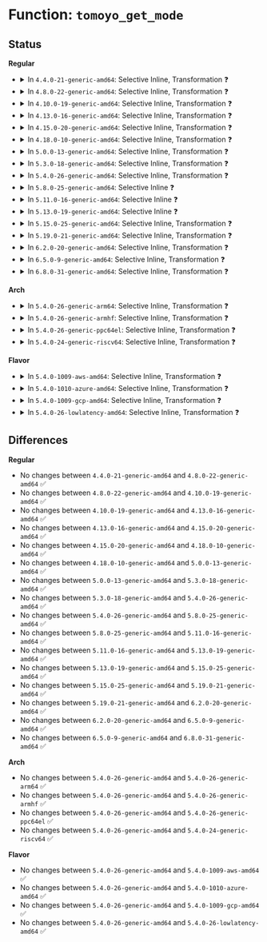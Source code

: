 # Function: <code>tomoyo_get_mode</code>

## Status
<b>Regular</b>
<ul>
<li>
<details>
<summary>In <code>4.4.0-21-generic-amd64</code>: Selective Inline, Transformation ❓</summary>

```c
int tomoyo_get_mode(const struct tomoyo_policy_namespace * ns, const u8 profile, const u8 index)
```

```json
{
  "name": "tomoyo_get_mode",
  "collision_type": "Unique Global",
  "inline_type": "Selective",
  "funcs": [
    {
      "addr": 18446744071582465440,
      "name": "tomoyo_get_mode",
      "external": true,
      "loc": "security/tomoyo/util.c:975",
      "file": "security/tomoyo/util.c",
      "inline": "not declared, inlined",
      "caller_inline": [
        "security/tomoyo/util.c:tomoyo_init_request_info"
      ],
      "caller_func": [
        "security/tomoyo/domain.c:tomoyo_find_next_domain",
        "security/tomoyo/file.c:tomoyo_execute_permission",
        "security/tomoyo/util.c:tomoyo_init_request_info"
      ]
    }
  ],
  "symbols": [
    {
      "addr": 18446744071582465440,
      "name": "tomoyo_get_mode.part.4",
      "section": ".text",
      "bind": "STB_LOCAL",
      "size": 71
    },
    {
      "addr": 18446744071582467952,
      "name": "tomoyo_get_mode",
      "section": ".text",
      "bind": "STB_GLOBAL",
      "size": 35
    }
  ]
}
```
</details>
</li>
<li>
<details>
<summary>In <code>4.8.0-22-generic-amd64</code>: Selective Inline, Transformation ❓</summary>

```c
int tomoyo_get_mode(const struct tomoyo_policy_namespace * ns, const u8 profile, const u8 index)
```

```json
{
  "name": "tomoyo_get_mode",
  "collision_type": "Unique Global",
  "inline_type": "Selective",
  "funcs": [
    {
      "addr": 18446744071582690270,
      "name": "tomoyo_get_mode",
      "external": true,
      "loc": "security/tomoyo/util.c:975",
      "file": "security/tomoyo/util.c",
      "inline": "not declared, inlined",
      "caller_inline": [
        "security/tomoyo/util.c:tomoyo_init_request_info"
      ],
      "caller_func": [
        "security/tomoyo/domain.c:tomoyo_find_next_domain",
        "security/tomoyo/file.c:tomoyo_execute_permission",
        "security/tomoyo/util.c:tomoyo_init_request_info"
      ]
    }
  ],
  "symbols": [
    {
      "addr": 18446744071582687648,
      "name": "tomoyo_get_mode.part.4",
      "section": ".text",
      "bind": "STB_LOCAL",
      "size": 71
    },
    {
      "addr": 18446744071582690160,
      "name": "tomoyo_get_mode",
      "section": ".text",
      "bind": "STB_GLOBAL",
      "size": 35
    }
  ]
}
```
</details>
</li>
<li>
<details>
<summary>In <code>4.10.0-19-generic-amd64</code>: Selective Inline, Transformation ❓</summary>

```c
int tomoyo_get_mode(const struct tomoyo_policy_namespace * ns, const u8 profile, const u8 index)
```

```json
{
  "name": "tomoyo_get_mode",
  "collision_type": "Unique Global",
  "inline_type": "Selective",
  "funcs": [
    {
      "addr": 18446744071582783326,
      "name": "tomoyo_get_mode",
      "external": true,
      "loc": "security/tomoyo/util.c:975",
      "file": "security/tomoyo/util.c",
      "inline": "not declared, inlined",
      "caller_inline": [
        "security/tomoyo/util.c:tomoyo_init_request_info"
      ],
      "caller_func": [
        "security/tomoyo/domain.c:tomoyo_find_next_domain",
        "security/tomoyo/file.c:tomoyo_execute_permission",
        "security/tomoyo/util.c:tomoyo_init_request_info"
      ]
    }
  ],
  "symbols": [
    {
      "addr": 18446744071582780704,
      "name": "tomoyo_get_mode.part.4",
      "section": ".text",
      "bind": "STB_LOCAL",
      "size": 71
    },
    {
      "addr": 18446744071582783216,
      "name": "tomoyo_get_mode",
      "section": ".text",
      "bind": "STB_GLOBAL",
      "size": 35
    }
  ]
}
```
</details>
</li>
<li>
<details>
<summary>In <code>4.13.0-16-generic-amd64</code>: Selective Inline, Transformation ❓</summary>

```c
int tomoyo_get_mode(const struct tomoyo_policy_namespace * ns, const u8 profile, const u8 index)
```

```json
{
  "name": "tomoyo_get_mode",
  "collision_type": "Unique Global",
  "inline_type": "Selective",
  "funcs": [
    {
      "addr": 18446744071582875886,
      "name": "tomoyo_get_mode",
      "external": true,
      "loc": "security/tomoyo/util.c:977",
      "file": "security/tomoyo/util.c",
      "inline": "not declared, inlined",
      "caller_inline": [
        "security/tomoyo/util.c:tomoyo_init_request_info"
      ],
      "caller_func": [
        "security/tomoyo/domain.c:tomoyo_find_next_domain",
        "security/tomoyo/file.c:tomoyo_execute_permission",
        "security/tomoyo/util.c:tomoyo_init_request_info"
      ]
    }
  ],
  "symbols": [
    {
      "addr": 18446744071582873280,
      "name": "tomoyo_get_mode.part.5",
      "section": ".text",
      "bind": "STB_LOCAL",
      "size": 71
    },
    {
      "addr": 18446744071582875776,
      "name": "tomoyo_get_mode",
      "section": ".text",
      "bind": "STB_GLOBAL",
      "size": 35
    }
  ]
}
```
</details>
</li>
<li>
<details>
<summary>In <code>4.15.0-20-generic-amd64</code>: Selective Inline, Transformation ❓</summary>

```c
int tomoyo_get_mode(const struct tomoyo_policy_namespace * ns, const u8 profile, const u8 index)
```

```json
{
  "name": "tomoyo_get_mode",
  "collision_type": "Unique Global",
  "inline_type": "Selective",
  "funcs": [
    {
      "addr": 18446744071583032638,
      "name": "tomoyo_get_mode",
      "external": true,
      "loc": "security/tomoyo/util.c:957",
      "file": "security/tomoyo/util.c",
      "inline": "not declared, inlined",
      "caller_inline": [
        "security/tomoyo/util.c:tomoyo_init_request_info"
      ],
      "caller_func": [
        "security/tomoyo/domain.c:tomoyo_find_next_domain",
        "security/tomoyo/file.c:tomoyo_execute_permission",
        "security/tomoyo/util.c:tomoyo_init_request_info"
      ]
    }
  ],
  "symbols": [
    {
      "addr": 18446744071583030288,
      "name": "tomoyo_get_mode.part.5",
      "section": ".text",
      "bind": "STB_LOCAL",
      "size": 71
    },
    {
      "addr": 18446744071583032528,
      "name": "tomoyo_get_mode",
      "section": ".text",
      "bind": "STB_GLOBAL",
      "size": 35
    }
  ]
}
```
</details>
</li>
<li>
<details>
<summary>In <code>4.18.0-10-generic-amd64</code>: Selective Inline, Transformation ❓</summary>

```c
int tomoyo_get_mode(const struct tomoyo_policy_namespace * ns, const u8 profile, const u8 index)
```

```json
{
  "name": "tomoyo_get_mode",
  "collision_type": "Unique Global",
  "inline_type": "Selective",
  "funcs": [
    {
      "addr": 18446744071583233104,
      "name": "tomoyo_get_mode",
      "external": true,
      "loc": "security/tomoyo/util.c:957",
      "file": "security/tomoyo/util.c",
      "inline": "not declared, inlined",
      "caller_inline": [
        "security/tomoyo/util.c:tomoyo_init_request_info"
      ],
      "caller_func": [
        "security/tomoyo/domain.c:tomoyo_find_next_domain",
        "security/tomoyo/file.c:tomoyo_execute_permission",
        "security/tomoyo/util.c:tomoyo_init_request_info"
      ]
    }
  ],
  "symbols": [
    {
      "addr": 18446744071583229152,
      "name": "tomoyo_get_mode.part.5",
      "section": ".text",
      "bind": "STB_LOCAL",
      "size": 71
    },
    {
      "addr": 18446744071583232976,
      "name": "tomoyo_get_mode",
      "section": ".text",
      "bind": "STB_GLOBAL",
      "size": 35
    }
  ]
}
```
</details>
</li>
<li>
<details>
<summary>In <code>5.0.0-13-generic-amd64</code>: Selective Inline, Transformation ❓</summary>

```c
int tomoyo_get_mode(const struct tomoyo_policy_namespace * ns, const u8 profile, const u8 index)
```

```json
{
  "name": "tomoyo_get_mode",
  "collision_type": "Unique Global",
  "inline_type": "Selective",
  "funcs": [
    {
      "addr": 18446744071583350384,
      "name": "tomoyo_get_mode",
      "external": true,
      "loc": "security/tomoyo/util.c:957",
      "file": "security/tomoyo/util.c",
      "inline": "not declared, inlined",
      "caller_inline": [
        "security/tomoyo/util.c:tomoyo_init_request_info"
      ],
      "caller_func": [
        "security/tomoyo/domain.c:tomoyo_find_next_domain",
        "security/tomoyo/file.c:tomoyo_execute_permission",
        "security/tomoyo/util.c:tomoyo_init_request_info"
      ]
    }
  ],
  "symbols": [
    {
      "addr": 18446744071583346352,
      "name": "tomoyo_get_mode.part.6",
      "section": ".text",
      "bind": "STB_LOCAL",
      "size": 71
    },
    {
      "addr": 18446744071583350256,
      "name": "tomoyo_get_mode",
      "section": ".text",
      "bind": "STB_GLOBAL",
      "size": 35
    }
  ]
}
```
</details>
</li>
<li>
<details>
<summary>In <code>5.3.0-18-generic-amd64</code>: Selective Inline, Transformation ❓</summary>

```c
int tomoyo_get_mode(const struct tomoyo_policy_namespace * ns, const u8 profile, const u8 index)
```

```json
{
  "name": "tomoyo_get_mode",
  "collision_type": "Unique Global",
  "inline_type": "Selective",
  "funcs": [
    {
      "addr": 18446744071583538132,
      "name": "tomoyo_get_mode",
      "external": true,
      "loc": "security/tomoyo/util.c:969",
      "file": "security/tomoyo/util.c",
      "inline": "not declared, inlined",
      "caller_inline": [
        "security/tomoyo/util.c:tomoyo_init_request_info"
      ],
      "caller_func": [
        "security/tomoyo/domain.c:tomoyo_find_next_domain",
        "security/tomoyo/file.c:tomoyo_execute_permission",
        "security/tomoyo/util.c:tomoyo_init_request_info"
      ]
    }
  ],
  "symbols": [
    {
      "addr": 18446744071583535712,
      "name": "tomoyo_get_mode.part.0",
      "section": ".text",
      "bind": "STB_LOCAL",
      "size": 68
    },
    {
      "addr": 18446744071583538000,
      "name": "tomoyo_get_mode",
      "section": ".text",
      "bind": "STB_GLOBAL",
      "size": 35
    }
  ]
}
```
</details>
</li>
<li>
<details>
<summary>In <code>5.4.0-26-generic-amd64</code>: Selective Inline, Transformation ❓</summary>

```c
int tomoyo_get_mode(const struct tomoyo_policy_namespace * ns, const u8 profile, const u8 index)
```

```json
{
  "name": "tomoyo_get_mode",
  "collision_type": "Unique Global",
  "inline_type": "Selective",
  "funcs": [
    {
      "addr": 18446744071583643860,
      "name": "tomoyo_get_mode",
      "external": true,
      "loc": "security/tomoyo/util.c:970",
      "file": "security/tomoyo/util.c",
      "inline": "not declared, inlined",
      "caller_inline": [
        "security/tomoyo/util.c:tomoyo_init_request_info"
      ],
      "caller_func": [
        "security/tomoyo/domain.c:tomoyo_find_next_domain",
        "security/tomoyo/file.c:tomoyo_execute_permission",
        "security/tomoyo/util.c:tomoyo_init_request_info"
      ]
    }
  ],
  "symbols": [
    {
      "addr": 18446744071583641440,
      "name": "tomoyo_get_mode.part.0",
      "section": ".text",
      "bind": "STB_LOCAL",
      "size": 68
    },
    {
      "addr": 18446744071583643728,
      "name": "tomoyo_get_mode",
      "section": ".text",
      "bind": "STB_GLOBAL",
      "size": 35
    }
  ]
}
```
</details>
</li>
<li>
<details>
<summary>In <code>5.8.0-25-generic-amd64</code>: Selective Inline ❓</summary>

```c
int tomoyo_get_mode(const struct tomoyo_policy_namespace * ns, const u8 profile, const u8 index)
```

```json
{
  "name": "tomoyo_get_mode",
  "collision_type": "Unique Global",
  "inline_type": "Selective",
  "funcs": [
    {
      "addr": 18446744071584001238,
      "name": "tomoyo_get_mode",
      "external": true,
      "loc": "security/tomoyo/util.c:970",
      "file": "security/tomoyo/util.c",
      "inline": "not declared, inlined",
      "caller_inline": [
        "security/tomoyo/util.c:tomoyo_init_request_info",
        "security/tomoyo/util.c:tomoyo_init_request_info"
      ],
      "caller_func": [
        "security/tomoyo/domain.c:tomoyo_environ",
        "security/tomoyo/file.c:tomoyo_execute_permission"
      ]
    }
  ],
  "symbols": [
    {
      "addr": 18446744071584001056,
      "name": "tomoyo_get_mode",
      "section": ".text",
      "bind": "STB_GLOBAL",
      "size": 87
    }
  ]
}
```
</details>
</li>
<li>
<details>
<summary>In <code>5.11.0-16-generic-amd64</code>: Selective Inline ❓</summary>

```c
int tomoyo_get_mode(const struct tomoyo_policy_namespace * ns, const u8 profile, const u8 index)
```

```json
{
  "name": "tomoyo_get_mode",
  "collision_type": "Unique Global",
  "inline_type": "Selective",
  "funcs": [
    {
      "addr": 18446744071584121046,
      "name": "tomoyo_get_mode",
      "external": true,
      "loc": "security/tomoyo/util.c:992",
      "file": "security/tomoyo/util.c",
      "inline": "not declared, inlined",
      "caller_inline": [
        "security/tomoyo/util.c:tomoyo_init_request_info",
        "security/tomoyo/util.c:tomoyo_init_request_info"
      ],
      "caller_func": [
        "security/tomoyo/domain.c:tomoyo_environ",
        "security/tomoyo/file.c:tomoyo_execute_permission"
      ]
    }
  ],
  "symbols": [
    {
      "addr": 18446744071584120864,
      "name": "tomoyo_get_mode",
      "section": ".text",
      "bind": "STB_GLOBAL",
      "size": 87
    }
  ]
}
```
</details>
</li>
<li>
<details>
<summary>In <code>5.13.0-19-generic-amd64</code>: Selective Inline ❓</summary>

```c
int tomoyo_get_mode(const struct tomoyo_policy_namespace * ns, const u8 profile, const u8 index)
```

```json
{
  "name": "tomoyo_get_mode",
  "collision_type": "Unique Global",
  "inline_type": "Selective",
  "funcs": [
    {
      "addr": 18446744071584148571,
      "name": "tomoyo_get_mode",
      "external": true,
      "loc": "security/tomoyo/util.c:992",
      "file": "security/tomoyo/util.c",
      "inline": "not declared, inlined",
      "caller_inline": [
        "security/tomoyo/util.c:tomoyo_init_request_info",
        "security/tomoyo/util.c:tomoyo_init_request_info"
      ],
      "caller_func": [
        "security/tomoyo/domain.c:tomoyo_environ",
        "security/tomoyo/file.c:tomoyo_execute_permission"
      ]
    }
  ],
  "symbols": [
    {
      "addr": 18446744071584148384,
      "name": "tomoyo_get_mode",
      "section": ".text",
      "bind": "STB_GLOBAL",
      "size": 87
    }
  ]
}
```
</details>
</li>
<li>
<details>
<summary>In <code>5.15.0-25-generic-amd64</code>: Selective Inline, Transformation ❓</summary>

```c
int tomoyo_get_mode(const struct tomoyo_policy_namespace * ns, const u8 profile, const u8 index)
```

```json
{
  "name": "tomoyo_get_mode",
  "collision_type": "Unique Global",
  "inline_type": "Selective",
  "funcs": [
    {
      "addr": 18446744071584532340,
      "name": "tomoyo_get_mode",
      "external": true,
      "loc": "security/tomoyo/util.c:992",
      "file": "security/tomoyo/util.c",
      "inline": "not declared, inlined",
      "caller_inline": [],
      "caller_func": [
        "security/tomoyo/domain.c:tomoyo_environ",
        "security/tomoyo/file.c:tomoyo_execute_permission",
        "security/tomoyo/util.c:tomoyo_init_request_info"
      ]
    }
  ],
  "symbols": [
    {
      "addr": 18446744071592305159,
      "name": "tomoyo_get_mode.cold",
      "section": ".text",
      "bind": "STB_LOCAL",
      "size": 26
    },
    {
      "addr": 18446744071584532272,
      "name": "tomoyo_get_mode",
      "section": ".text",
      "bind": "STB_GLOBAL",
      "size": 224
    }
  ]
}
```
</details>
</li>
<li>
<details>
<summary>In <code>5.19.0-21-generic-amd64</code>: Selective Inline, Transformation ❓</summary>

```c
int tomoyo_get_mode(const struct tomoyo_policy_namespace * ns, const u8 profile, const u8 index)
```

```json
{
  "name": "tomoyo_get_mode",
  "collision_type": "Unique Global",
  "inline_type": "Selective",
  "funcs": [
    {
      "addr": 18446744071585172286,
      "name": "tomoyo_get_mode",
      "external": true,
      "loc": "security/tomoyo/util.c:992",
      "file": "security/tomoyo/util.c",
      "inline": "not declared, inlined",
      "caller_inline": [],
      "caller_func": [
        "security/tomoyo/domain.c:tomoyo_environ",
        "security/tomoyo/file.c:tomoyo_execute_permission",
        "security/tomoyo/util.c:tomoyo_init_request_info"
      ]
    }
  ],
  "symbols": [
    {
      "addr": 18446744071594086388,
      "name": "tomoyo_get_mode.cold",
      "section": ".text",
      "bind": "STB_LOCAL",
      "size": 26
    },
    {
      "addr": 18446744071585172208,
      "name": "tomoyo_get_mode",
      "section": ".text",
      "bind": "STB_GLOBAL",
      "size": 244
    }
  ]
}
```
</details>
</li>
<li>
<details>
<summary>In <code>6.2.0-20-generic-amd64</code>: Selective Inline, Transformation ❓</summary>

```c
int tomoyo_get_mode(const struct tomoyo_policy_namespace * ns, const u8 profile, const u8 index)
```

```json
{
  "name": "tomoyo_get_mode",
  "collision_type": "Unique Global",
  "inline_type": "Selective",
  "funcs": [
    {
      "addr": 18446744071585899550,
      "name": "tomoyo_get_mode",
      "external": true,
      "loc": "security/tomoyo/util.c:992",
      "file": "security/tomoyo/util.c",
      "inline": "not declared, inlined",
      "caller_inline": [],
      "caller_func": [
        "security/tomoyo/domain.c:tomoyo_environ",
        "security/tomoyo/file.c:tomoyo_execute_permission",
        "security/tomoyo/util.c:tomoyo_init_request_info"
      ]
    }
  ],
  "symbols": [
    {
      "addr": 18446744071596100229,
      "name": "tomoyo_get_mode.cold",
      "section": ".text",
      "bind": "STB_LOCAL",
      "size": 26
    },
    {
      "addr": 18446744071585899472,
      "name": "tomoyo_get_mode",
      "section": ".text",
      "bind": "STB_GLOBAL",
      "size": 244
    }
  ]
}
```
</details>
</li>
<li>
<details>
<summary>In <code>6.5.0-9-generic-amd64</code>: Selective Inline, Transformation ❓</summary>

```c
int tomoyo_get_mode(const struct tomoyo_policy_namespace * ns, const u8 profile, const u8 index)
```

```json
{
  "name": "tomoyo_get_mode",
  "collision_type": "Unique Global",
  "inline_type": "Selective",
  "funcs": [
    {
      "addr": 18446744071586131381,
      "name": "tomoyo_get_mode",
      "external": true,
      "loc": "security/tomoyo/util.c:992",
      "file": "security/tomoyo/util.c",
      "inline": "not declared, inlined",
      "caller_inline": [],
      "caller_func": [
        "security/tomoyo/domain.c:tomoyo_environ",
        "security/tomoyo/file.c:tomoyo_execute_permission",
        "security/tomoyo/util.c:tomoyo_init_request_info"
      ]
    }
  ],
  "symbols": [
    {
      "addr": 18446744071596623324,
      "name": "tomoyo_get_mode.cold",
      "section": ".text",
      "bind": "STB_LOCAL",
      "size": 21
    },
    {
      "addr": 18446744071586131312,
      "name": "tomoyo_get_mode",
      "section": ".text",
      "bind": "STB_GLOBAL",
      "size": 239
    }
  ]
}
```
</details>
</li>
<li>
<details>
<summary>In <code>6.8.0-31-generic-amd64</code>: Selective Inline, Transformation ❓</summary>

```c
int tomoyo_get_mode(const struct tomoyo_policy_namespace * ns, const u8 profile, const u8 index)
```

```json
{
  "name": "tomoyo_get_mode",
  "collision_type": "Unique Global",
  "inline_type": "Selective",
  "funcs": [
    {
      "addr": 18446744071586380661,
      "name": "tomoyo_get_mode",
      "external": true,
      "loc": "security/tomoyo/util.c:992",
      "file": "security/tomoyo/util.c",
      "inline": "not declared, inlined",
      "caller_inline": [],
      "caller_func": [
        "security/tomoyo/domain.c:tomoyo_environ",
        "security/tomoyo/file.c:tomoyo_execute_permission",
        "security/tomoyo/util.c:tomoyo_init_request_info"
      ]
    }
  ],
  "symbols": [
    {
      "addr": 18446744071597529633,
      "name": "tomoyo_get_mode.cold",
      "section": ".text",
      "bind": "STB_LOCAL",
      "size": 21
    },
    {
      "addr": 18446744071586380592,
      "name": "tomoyo_get_mode",
      "section": ".text",
      "bind": "STB_GLOBAL",
      "size": 239
    }
  ]
}
```
</details>
</li>
</ul>
<b>Arch</b>
<ul>
<li>
<details>
<summary>In <code>5.4.0-26-generic-arm64</code>: Selective Inline, Transformation ❓</summary>

```c
int tomoyo_get_mode(const struct tomoyo_policy_namespace * ns, const u8 profile, const u8 index)
```

```json
{
  "name": "tomoyo_get_mode",
  "collision_type": "Unique Global",
  "inline_type": "Selective",
  "funcs": [
    {
      "addr": 18446603336495434996,
      "name": "tomoyo_get_mode",
      "external": true,
      "loc": "security/tomoyo/util.c:970",
      "file": "security/tomoyo/util.c",
      "inline": "not declared, inlined",
      "caller_inline": [
        "security/tomoyo/util.c:tomoyo_init_request_info"
      ],
      "caller_func": [
        "security/tomoyo/domain.c:tomoyo_find_next_domain",
        "security/tomoyo/file.c:tomoyo_execute_permission",
        "security/tomoyo/util.c:tomoyo_init_request_info"
      ]
    }
  ],
  "symbols": [
    {
      "addr": 18446603336495431632,
      "name": "tomoyo_get_mode.part.0",
      "section": ".text",
      "bind": "STB_LOCAL",
      "size": 136
    },
    {
      "addr": 18446603336495434808,
      "name": "tomoyo_get_mode",
      "section": ".text",
      "bind": "STB_GLOBAL",
      "size": 100
    }
  ]
}
```
</details>
</li>
<li>
<details>
<summary>In <code>5.4.0-26-generic-armhf</code>: Selective Inline, Transformation ❓</summary>

```c
int tomoyo_get_mode(const struct tomoyo_policy_namespace * ns, const u8 profile, const u8 index)
```

```json
{
  "name": "tomoyo_get_mode",
  "collision_type": "Unique Global",
  "inline_type": "Selective",
  "funcs": [
    {
      "addr": 3228803260,
      "name": "tomoyo_get_mode",
      "external": true,
      "loc": "security/tomoyo/util.c:970",
      "file": "security/tomoyo/util.c",
      "inline": "not declared, inlined",
      "caller_inline": [
        "security/tomoyo/util.c:tomoyo_init_request_info"
      ],
      "caller_func": [
        "security/tomoyo/domain.c:tomoyo_find_next_domain",
        "security/tomoyo/file.c:tomoyo_execute_permission",
        "security/tomoyo/util.c:tomoyo_init_request_info"
      ]
    }
  ],
  "symbols": [
    {
      "addr": 3228800436,
      "name": "tomoyo_get_mode.part.0",
      "section": ".text",
      "bind": "STB_LOCAL",
      "size": 80
    },
    {
      "addr": 3228803116,
      "name": "tomoyo_get_mode",
      "section": ".text",
      "bind": "STB_GLOBAL",
      "size": 56
    }
  ]
}
```
</details>
</li>
<li>
<details>
<summary>In <code>5.4.0-26-generic-ppc64el</code>: Selective Inline, Transformation ❓</summary>

```c
int tomoyo_get_mode(const struct tomoyo_policy_namespace * ns, const u8 profile, const u8 index)
```

```json
{
  "name": "tomoyo_get_mode",
  "collision_type": "Unique Global",
  "inline_type": "Selective",
  "funcs": [
    {
      "addr": 13835058055289477064,
      "name": "tomoyo_get_mode",
      "external": true,
      "loc": "security/tomoyo/util.c:970",
      "file": "security/tomoyo/util.c",
      "inline": "not declared, inlined",
      "caller_inline": [
        "security/tomoyo/util.c:tomoyo_init_request_info"
      ],
      "caller_func": [
        "security/tomoyo/domain.c:tomoyo_find_next_domain",
        "security/tomoyo/file.c:tomoyo_execute_permission",
        "security/tomoyo/util.c:tomoyo_init_request_info"
      ]
    }
  ],
  "symbols": [
    {
      "addr": 13835058055289472128,
      "name": "tomoyo_get_mode.part.0",
      "section": ".text",
      "bind": "STB_LOCAL",
      "size": 152
    },
    {
      "addr": 13835058055289476896,
      "name": "tomoyo_get_mode",
      "section": ".text",
      "bind": "STB_GLOBAL",
      "size": 52
    }
  ]
}
```
</details>
</li>
<li>
<details>
<summary>In <code>5.4.0-24-generic-riscv64</code>: Selective Inline, Transformation ❓</summary>

```c
int tomoyo_get_mode(const struct tomoyo_policy_namespace * ns, const u8 profile, const u8 index)
```

```json
{
  "name": "tomoyo_get_mode",
  "collision_type": "Unique Global",
  "inline_type": "Selective",
  "funcs": [
    {
      "addr": 18446743936274627560,
      "name": "tomoyo_get_mode",
      "external": true,
      "loc": "security/tomoyo/util.c:970",
      "file": "security/tomoyo/util.c",
      "inline": "not declared, inlined",
      "caller_inline": [
        "security/tomoyo/util.c:tomoyo_init_request_info"
      ],
      "caller_func": [
        "security/tomoyo/domain.c:tomoyo_find_next_domain",
        "security/tomoyo/file.c:tomoyo_execute_permission",
        "security/tomoyo/util.c:tomoyo_init_request_info"
      ]
    }
  ],
  "symbols": [
    {
      "addr": 18446743936274624846,
      "name": "tomoyo_get_mode.part.0",
      "section": ".text",
      "bind": "STB_LOCAL",
      "size": 130
    },
    {
      "addr": 18446743936274627432,
      "name": "tomoyo_get_mode",
      "section": ".text",
      "bind": "STB_GLOBAL",
      "size": 70
    }
  ]
}
```
</details>
</li>
</ul>
<b>Flavor</b>
<ul>
<li>
<details>
<summary>In <code>5.4.0-1009-aws-amd64</code>: Selective Inline, Transformation ❓</summary>

```c
int tomoyo_get_mode(const struct tomoyo_policy_namespace * ns, const u8 profile, const u8 index)
```

```json
{
  "name": "tomoyo_get_mode",
  "collision_type": "Unique Global",
  "inline_type": "Selective",
  "funcs": [
    {
      "addr": 18446744071583612596,
      "name": "tomoyo_get_mode",
      "external": true,
      "loc": "security/tomoyo/util.c:970",
      "file": "security/tomoyo/util.c",
      "inline": "not declared, inlined",
      "caller_inline": [
        "security/tomoyo/util.c:tomoyo_init_request_info"
      ],
      "caller_func": [
        "security/tomoyo/domain.c:tomoyo_find_next_domain",
        "security/tomoyo/file.c:tomoyo_execute_permission",
        "security/tomoyo/util.c:tomoyo_init_request_info"
      ]
    }
  ],
  "symbols": [
    {
      "addr": 18446744071583610176,
      "name": "tomoyo_get_mode.part.0",
      "section": ".text",
      "bind": "STB_LOCAL",
      "size": 68
    },
    {
      "addr": 18446744071583612464,
      "name": "tomoyo_get_mode",
      "section": ".text",
      "bind": "STB_GLOBAL",
      "size": 35
    }
  ]
}
```
</details>
</li>
<li>
<details>
<summary>In <code>5.4.0-1010-azure-amd64</code>: Selective Inline, Transformation ❓</summary>

```c
int tomoyo_get_mode(const struct tomoyo_policy_namespace * ns, const u8 profile, const u8 index)
```

```json
{
  "name": "tomoyo_get_mode",
  "collision_type": "Unique Global",
  "inline_type": "Selective",
  "funcs": [
    {
      "addr": 18446744071583549652,
      "name": "tomoyo_get_mode",
      "external": true,
      "loc": "security/tomoyo/util.c:970",
      "file": "security/tomoyo/util.c",
      "inline": "not declared, inlined",
      "caller_inline": [
        "security/tomoyo/util.c:tomoyo_init_request_info"
      ],
      "caller_func": [
        "security/tomoyo/domain.c:tomoyo_find_next_domain",
        "security/tomoyo/file.c:tomoyo_execute_permission",
        "security/tomoyo/util.c:tomoyo_init_request_info"
      ]
    }
  ],
  "symbols": [
    {
      "addr": 18446744071583547232,
      "name": "tomoyo_get_mode.part.0",
      "section": ".text",
      "bind": "STB_LOCAL",
      "size": 68
    },
    {
      "addr": 18446744071583549520,
      "name": "tomoyo_get_mode",
      "section": ".text",
      "bind": "STB_GLOBAL",
      "size": 35
    }
  ]
}
```
</details>
</li>
<li>
<details>
<summary>In <code>5.4.0-1009-gcp-amd64</code>: Selective Inline, Transformation ❓</summary>

```c
int tomoyo_get_mode(const struct tomoyo_policy_namespace * ns, const u8 profile, const u8 index)
```

```json
{
  "name": "tomoyo_get_mode",
  "collision_type": "Unique Global",
  "inline_type": "Selective",
  "funcs": [
    {
      "addr": 18446744071583596372,
      "name": "tomoyo_get_mode",
      "external": true,
      "loc": "security/tomoyo/util.c:970",
      "file": "security/tomoyo/util.c",
      "inline": "not declared, inlined",
      "caller_inline": [
        "security/tomoyo/util.c:tomoyo_init_request_info"
      ],
      "caller_func": [
        "security/tomoyo/domain.c:tomoyo_find_next_domain",
        "security/tomoyo/file.c:tomoyo_execute_permission",
        "security/tomoyo/util.c:tomoyo_init_request_info"
      ]
    }
  ],
  "symbols": [
    {
      "addr": 18446744071583593952,
      "name": "tomoyo_get_mode.part.0",
      "section": ".text",
      "bind": "STB_LOCAL",
      "size": 68
    },
    {
      "addr": 18446744071583596240,
      "name": "tomoyo_get_mode",
      "section": ".text",
      "bind": "STB_GLOBAL",
      "size": 35
    }
  ]
}
```
</details>
</li>
<li>
<details>
<summary>In <code>5.4.0-26-lowlatency-amd64</code>: Selective Inline, Transformation ❓</summary>

```c
int tomoyo_get_mode(const struct tomoyo_policy_namespace * ns, const u8 profile, const u8 index)
```

```json
{
  "name": "tomoyo_get_mode",
  "collision_type": "Unique Global",
  "inline_type": "Selective",
  "funcs": [
    {
      "addr": 18446744071583693460,
      "name": "tomoyo_get_mode",
      "external": true,
      "loc": "security/tomoyo/util.c:970",
      "file": "security/tomoyo/util.c",
      "inline": "not declared, inlined",
      "caller_inline": [
        "security/tomoyo/util.c:tomoyo_init_request_info"
      ],
      "caller_func": [
        "security/tomoyo/domain.c:tomoyo_find_next_domain",
        "security/tomoyo/file.c:tomoyo_execute_permission",
        "security/tomoyo/util.c:tomoyo_init_request_info"
      ]
    }
  ],
  "symbols": [
    {
      "addr": 18446744071583691040,
      "name": "tomoyo_get_mode.part.0",
      "section": ".text",
      "bind": "STB_LOCAL",
      "size": 68
    },
    {
      "addr": 18446744071583693328,
      "name": "tomoyo_get_mode",
      "section": ".text",
      "bind": "STB_GLOBAL",
      "size": 35
    }
  ]
}
```
</details>
</li>
</ul>

## Differences
<b>Regular</b>
<ul>
<li>
No changes between <code>4.4.0-21-generic-amd64</code> and <code>4.8.0-22-generic-amd64</code> ✅
</li>
<li>
No changes between <code>4.8.0-22-generic-amd64</code> and <code>4.10.0-19-generic-amd64</code> ✅
</li>
<li>
No changes between <code>4.10.0-19-generic-amd64</code> and <code>4.13.0-16-generic-amd64</code> ✅
</li>
<li>
No changes between <code>4.13.0-16-generic-amd64</code> and <code>4.15.0-20-generic-amd64</code> ✅
</li>
<li>
No changes between <code>4.15.0-20-generic-amd64</code> and <code>4.18.0-10-generic-amd64</code> ✅
</li>
<li>
No changes between <code>4.18.0-10-generic-amd64</code> and <code>5.0.0-13-generic-amd64</code> ✅
</li>
<li>
No changes between <code>5.0.0-13-generic-amd64</code> and <code>5.3.0-18-generic-amd64</code> ✅
</li>
<li>
No changes between <code>5.3.0-18-generic-amd64</code> and <code>5.4.0-26-generic-amd64</code> ✅
</li>
<li>
No changes between <code>5.4.0-26-generic-amd64</code> and <code>5.8.0-25-generic-amd64</code> ✅
</li>
<li>
No changes between <code>5.8.0-25-generic-amd64</code> and <code>5.11.0-16-generic-amd64</code> ✅
</li>
<li>
No changes between <code>5.11.0-16-generic-amd64</code> and <code>5.13.0-19-generic-amd64</code> ✅
</li>
<li>
No changes between <code>5.13.0-19-generic-amd64</code> and <code>5.15.0-25-generic-amd64</code> ✅
</li>
<li>
No changes between <code>5.15.0-25-generic-amd64</code> and <code>5.19.0-21-generic-amd64</code> ✅
</li>
<li>
No changes between <code>5.19.0-21-generic-amd64</code> and <code>6.2.0-20-generic-amd64</code> ✅
</li>
<li>
No changes between <code>6.2.0-20-generic-amd64</code> and <code>6.5.0-9-generic-amd64</code> ✅
</li>
<li>
No changes between <code>6.5.0-9-generic-amd64</code> and <code>6.8.0-31-generic-amd64</code> ✅
</li>
</ul>
<b>Arch</b>
<ul>
<li>
No changes between <code>5.4.0-26-generic-amd64</code> and <code>5.4.0-26-generic-arm64</code> ✅
</li>
<li>
No changes between <code>5.4.0-26-generic-amd64</code> and <code>5.4.0-26-generic-armhf</code> ✅
</li>
<li>
No changes between <code>5.4.0-26-generic-amd64</code> and <code>5.4.0-26-generic-ppc64el</code> ✅
</li>
<li>
No changes between <code>5.4.0-26-generic-amd64</code> and <code>5.4.0-24-generic-riscv64</code> ✅
</li>
</ul>
<b>Flavor</b>
<ul>
<li>
No changes between <code>5.4.0-26-generic-amd64</code> and <code>5.4.0-1009-aws-amd64</code> ✅
</li>
<li>
No changes between <code>5.4.0-26-generic-amd64</code> and <code>5.4.0-1010-azure-amd64</code> ✅
</li>
<li>
No changes between <code>5.4.0-26-generic-amd64</code> and <code>5.4.0-1009-gcp-amd64</code> ✅
</li>
<li>
No changes between <code>5.4.0-26-generic-amd64</code> and <code>5.4.0-26-lowlatency-amd64</code> ✅
</li>
</ul>
